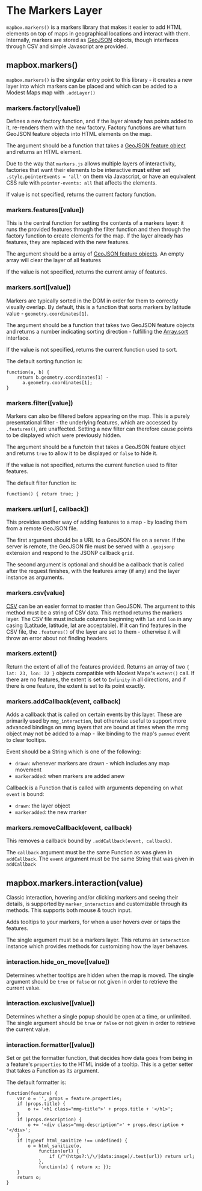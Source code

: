 # The Markers Layer

`mapbox.markers()` is a markers library that makes it easier to add HTML elements
on top of maps in geographical locations and interact with them. Internally,
markers are stored as [GeoJSON](http://www.geojson.org/) objects, though
interfaces through CSV and simple Javascript are provided.

## mapbox.markers()

`mapbox.markers()` is the singular entry point to this library - it creates a
new layer into which markers can be placed and which can be added to
a Modest Maps map with `.addLayer()`

### markers.factory([value])

Defines a new factory function, and if the layer already has points added to it,
re-renders them with the new factory. Factory functions are what turn GeoJSON feature
objects into HTML elements on the map.

The argument should be a function that takes a
[GeoJSON feature object](http://geojson.org/geojson-spec.html#feature-objects)
and returns an HTML element.

Due to the way that `markers.js` allows multiple layers of interactivity, factories
that want their elements to be interactive **must** either set `.style.pointerEvents = 'all'` on
them via Javascript, or have an equivalent CSS rule with `pointer-events: all` that affects
the elements.

If value is not specified, returns the current factory function.

### markers.features([value])

This is the central function for setting the contents of a markers layer: it runs the provided
features through the filter function and then through the factory function to create elements
for the map. If the layer already has features, they are replaced with the new features.

The argument should be
a array of [GeoJSON feature objects](http://geojson.org/geojson-spec.html#feature-objects).
An empty array will clear the layer of all features

If the value is not specified, returns the current array of features.

### markers.sort([value])

Markers are typically sorted in the DOM in order for them to correctly visually overlap. By default,
this is a function that sorts markers by latitude value - `geometry.coordinates[1]`.

The argument should be a function that takes two GeoJSON feature objects and returns a number indicating
sorting direction - fulfilling the [Array.sort](https://developer.mozilla.org/en/JavaScript/Reference/Global_Objects/Array/sort)
interface.

If the value is not specified, returns the current function used to sort.

The default sorting function is:

    function(a, b) {
        return b.geometry.coordinates[1] -
          a.geometry.coordinates[1];
    }

### markers.filter([value])

Markers can also be filtered before appearing on the map. This is a purely presentational filter -
the underlying features, which are accessed by `.features()`, are unaffected. Setting a new
filter can therefore cause points to be displayed which were previously hidden.

The argument should be a functoin that takes a GeoJSON feature object and returns `true`
to allow it to be displayed or `false` to hide it.

If the value is not specified, returns the current function used to filter features.

The default filter function is:

    function() { return true; }

### markers.url(url [, callback])

This provides another way of adding features to a map - by loading them from a remote GeoJSON file.

The first argument should be a URL to a GeoJSON file on a server. If the server is remote, the
GeoJSON file must be served with a `.geojsonp` extension and respond to the JSONP callback `grid`.

The second argument is optional and should be a callback that is called after the request finishes,
with the features array (if any) and the layer instance as arguments.

### markers.csv(value)

[CSV](http://en.wikipedia.org/wiki/Comma-separated_values) can be an easier format to master than
GeoJSON. The argument to this method must be a string of CSV data. This method returns the markers
layer. The CSV file must include columns beginning with `lat` and `lon` in any casing (Latitude, latitude, lat are acceptable).
If it can find features in the CSV file, the `.features()` of the layer are set to them - otherwise
it will throw an error about not finding headers.

### markers.extent()

Return the extent of all of the features provided.
Returns an array of two `{ lat: 23, lon: 32 }` objects compatible with
Modest Maps's `extent()` call. If there are no features, the extent is set to
`Infinity` in all directions, and if there is one feature, the extent is set
to its point exactly.

### markers.addCallback(event, callback)

Adds a callback that is called on certain events by this layer. These are primarily used by `mmg_interaction`, but otherwise useful to support more advanced bindings on mmg layers that are bound at times when the mmg object may not be added to a map - like binding to the map's `panned` event to clear tooltips.

Event should be a String which is one of the following:

* `drawn`: whenever markers are drawn - which includes any map movement
* `markeradded`: when markers are added anew

Callback is a Function that is called with arguments depending on what `event` is bound:

* `drawn`: the layer object
* `markeradded`: the new marker

### markers.removeCallback(event, callback)

This removes a callback bound by `.addCallback(event, callback)`.

The `callback` argument must be the same Function as was given in `addCallback`. The `event` argument must be the same String that was given in `addCallback`

## mapbox.markers.interaction(value)

Classic interaction, hovering and/or clicking markers and seeing their details,
is supported by `marker_interaction` and customizable through its methods.
This supports both mouse & touch input.

Adds tooltips to your markers, for when a user hovers over or taps the features.

The single argument must be a markers layer. This returns an `interaction` instance which provides methods for customizing how the layer behaves.

### interaction.hide_on_move([value])

Determines whether tooltips are hidden when the map is moved. The single argument should be `true` or `false` or not given in order to retrieve the current value.

### interaction.exclusive([value])

Determines whether a single popup should be open at a time, or unlimited. The single argument should be `true` or `false` or not given in order to retrieve the current value.

### interaction.formatter([value])

Set or get the formatter function, that decides how data goes from being in a feature's `properties` to the HTML inside of a tooltip. This is a getter setter that takes a Function as its argument.

The default formatter is:

    function(feature) {
        var o = '', props = feature.properties;
        if (props.title) {
            o += '<h1 class="mmg-title">' + props.title + '</h1>';
        }
        if (props.description) {
            o += '<div class="mmg-description">' + props.description + '</div>';
        }
        if (typeof html_sanitize !== undefined) {
            o = html_sanitize(o,
                function(url) {
                    if (/^(https?:\/\/|data:image)/.test(url)) return url;
                },
                function(x) { return x; });
        }
        return o;
    }
